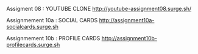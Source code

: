 Assigment 08 : YOUTUBE CLONE
http://youtube-assignment08.surge.sh/

Assignmement 10a : SOCIAL CARDS
http://assignment10a-socialcards.surge.sh

Assignmement 10b : PROFILE CARDS
http://assignment10b-profilecards.surge.sh

